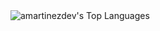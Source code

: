 <div styles="align-center"
## Hi there 👋
In progress...

![amartinezdev's Top Languages](https://github-readme-stats.vercel.app/api/top-langs/?username=amartinezdev&theme=dracula&show_icons=true&hide_border=false&layout=compact)

</div>

<!--
**amartinezdev/amartinezdev** is a ✨ _special_ ✨ repository because its `README.md` (this file) appears on your GitHub profile.

Here are some ideas to get you started:

- 🔭 I’m currently working on ...
- 🌱 I’m currently learning ...
- 👯 I’m looking to collaborate on ...
- 🤔 I’m looking for help with ...
- 💬 Ask me about ...
- 📫 How to reach me: ...
- 😄 Pronouns: ...
- ⚡ Fun fact: ...
-->
